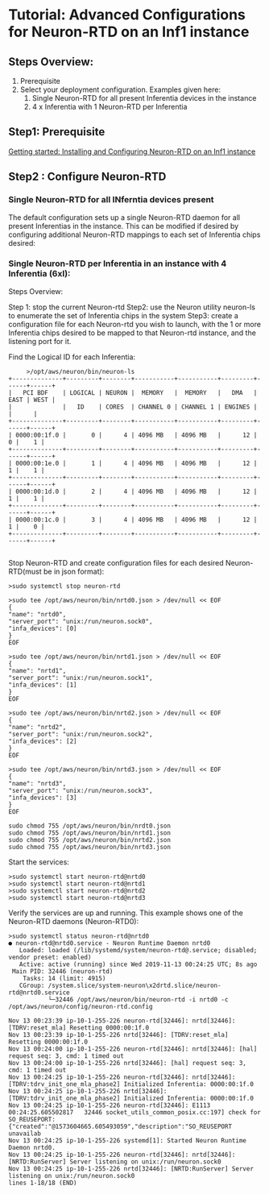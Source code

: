 # Tutorial: Advanced Configurations for Neuron-RTD on an Inf1 instance

##  Steps Overview:

1. Prerequisite
2. Select your deployment configuration. Examples given here:
    1. Single Neuron-RTD for all present Inferentia devices in the instance
    2. 4 x Inferentia with 1 Neuron-RTD per Inferentia

## Step1: Prerequisite

[Getting started:  Installing and Configuring Neuron-RTD on an Inf1 instance](./getting-started-neuron-rtd.md)

## Step2 : Configure Neuron-RTD

### Single Neuron-RTD for all INferntia devices present

The default configuration sets up a single Neuron-RTD daemon for all present Inferentias in the instance. This can be modified if desired by configuring additional Neuron-RTD mappings to each set of Inferentia chips desired:

### Single Neuron-RTD per Inferentia in an instance with 4 Inferentia (6xl):

Steps Overview:

Step 1: stop the current Neuron-rtd
Step2: use the Neuron utility neuron-ls to enumerate the set of Inferentia chips in the system 
Step3: create a configuration file for each Neuron-rtd you wish to launch, with the  1 or more  Inferentia chips desired to be mapped to that Neuron-rtd instance, and the listening port for it.

Find the Logical ID for each Inferentia:

```
     >/opt/aws/neuron/bin/neuron-ls
+--------------+---------+--------+-----------+-----------+---------+------+------+
|   PCI BDF    | LOGICAL | NEURON |  MEMORY   |  MEMORY   |   DMA   | EAST | WEST |
|              |   ID    | CORES  | CHANNEL 0 | CHANNEL 1 | ENGINES |      |      |
+--------------+---------+--------+-----------+-----------+---------+------+------+
| 0000:00:1f.0 |       0 |      4 | 4096 MB   | 4096 MB   |      12 |    0 |    1 |
+--------------+---------+--------+-----------+-----------+---------+------+------+ 
| 0000:00:1e.0 |       1 |      4 | 4096 MB   | 4096 MB   |      12 |    1 |    1 |
+--------------+---------+--------+-----------+-----------+---------+------+------+ 
| 0000:00:1d.0 |       2 |      4 | 4096 MB   | 4096 MB   |      12 |    1 |    1 |
+--------------+---------+--------+-----------+-----------+---------+------+------+ 
| 0000:00:1c.0 |       3 |      4 | 4096 MB   | 4096 MB   |      12 |    1 |    0 |
+--------------+---------+--------+-----------+-----------+---------+------+------+ 
```

```

```


Stop Neuron-RTD and create configuration files for each desired Neuron-RTD(must be in json format):

```
>sudo systemctl stop neuron-rtd

>sudo tee /opt/aws/neuron/bin/nrtd0.json > /dev/null << EOF
{
"name": "nrtd0",
"server_port": "unix:/run/neuron.sock0",
"infa_devices": [0]
}
EOF

>sudo tee /opt/aws/neuron/bin/nrtd1.json > /dev/null << EOF
{
"name": "nrtd1",
"server_port": "unix:/run/neuron.sock1",
"infa_devices": [1]
}
EOF

>sudo tee /opt/aws/neuron/bin/nrtd2.json > /dev/null << EOF
{
"name": "nrtd2",
"server_port": "unix:/run/neuron.sock2",
"infa_devices": [2]
}
EOF

>sudo tee /opt/aws/neuron/bin/nrtd3.json > /dev/null << EOF
{
"name": "nrtd3",
"server_port": "unix:/run/neuron.sock3",
"infa_devices": [3]
}
EOF

sudo chmod 755 /opt/aws/neuron/bin/nrdt0.json
sudo chmod 755 /opt/aws/neuron/bin/nrtd1.json
sudo chmod 755 /opt/aws/neuron/bin/nrtd2.json
sudo chmod 755 /opt/aws/neuron/bin/nrtd3.json
```

Start the services:

```
>sudo systemctl start neuron-rtd@nrtd0
>sudo systemctl start neuron-rtd@nrtd1
>sudo systemctl start neuron-rtd@nrtd2
>sudo systemctl start neuron-rtd@nrtd3
```

Verify the services are up and running. This example shows one of the Neuron-RTD daemons (Neuron-RTD0):

```
>sudo systemctl status neuron-rtd@nrtd0
● neuron-rtd@nrtd0.service - Neuron Runtime Daemon nrtd0
   Loaded: loaded (/lib/systemd/system/neuron-rtd@.service; disabled; vendor preset: enabled)
   Active: active (running) since Wed 2019-11-13 00:24:25 UTC; 8s ago
 Main PID: 32446 (neuron-rtd)
    Tasks: 14 (limit: 4915)
   CGroup: /system.slice/system-neuron\x2drtd.slice/neuron-rtd@nrtd0.service
           └─32446 /opt/aws/neuron/bin/neuron-rtd -i nrtd0 -c /opt/aws/neuron/config/neuron-rtd.config

Nov 13 00:23:39 ip-10-1-255-226 neuron-rtd[32446]: nrtd[32446]: [TDRV:reset_mla] Resetting 0000:00:1f.0
Nov 13 00:23:39 ip-10-1-255-226 nrtd[32446]: [TDRV:reset_mla] Resetting 0000:00:1f.0
Nov 13 00:24:00 ip-10-1-255-226 neuron-rtd[32446]: nrtd[32446]: [hal] request seq: 3, cmd: 1 timed out
Nov 13 00:24:00 ip-10-1-255-226 nrtd[32446]: [hal] request seq: 3, cmd: 1 timed out
Nov 13 00:24:25 ip-10-1-255-226 neuron-rtd[32446]: nrtd[32446]: [TDRV:tdrv_init_one_mla_phase2] Initialized Inferentia: 0000:00:1f.0
Nov 13 00:24:25 ip-10-1-255-226 nrtd[32446]: [TDRV:tdrv_init_one_mla_phase2] Initialized Inferentia: 0000:00:1f.0
Nov 13 00:24:25 ip-10-1-255-226 neuron-rtd[32446]: E1113 00:24:25.605502817   32446 socket_utils_common_posix.cc:197] check for SO_REUSEPORT: {"created":"@1573604665.605493059","description":"SO_REUSEPORT unavailab
Nov 13 00:24:25 ip-10-1-255-226 systemd[1]: Started Neuron Runtime Daemon nrtd0.
Nov 13 00:24:25 ip-10-1-255-226 neuron-rtd[32446]: nrtd[32446]: [NRTD:RunServer] Server listening on unix:/run/neuron.sock0
Nov 13 00:24:25 ip-10-1-255-226 nrtd[32446]: [NRTD:RunServer] Server listening on unix:/run/neuron.sock0
lines 1-18/18 (END)
```


